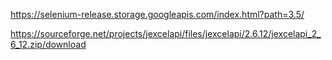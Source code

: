 https://selenium-release.storage.googleapis.com/index.html?path=3.5/



 https://sourceforge.net/projects/jexcelapi/files/jexcelapi/2.6.12/jexcelapi_2_6_12.zip/download
